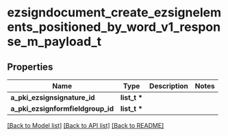 # ezsigndocument_create_ezsignelements_positioned_by_word_v1_response_m_payload_t

## Properties
Name | Type | Description | Notes
------------ | ------------- | ------------- | -------------
**a_pki_ezsignsignature_id** | **list_t \*** |  | 
**a_pki_ezsignformfieldgroup_id** | **list_t \*** |  | 

[[Back to Model list]](../README.md#documentation-for-models) [[Back to API list]](../README.md#documentation-for-api-endpoints) [[Back to README]](../README.md)


